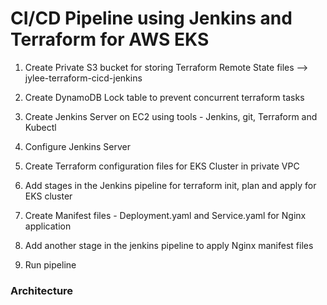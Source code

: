 # CI/CD Pipeline using Jenkins and Terraform for AWS EKS


1. Create Private S3 bucket for storing Terraform Remote State files --> jylee-terraform-cicd-jenkins


2. Create DynamoDB Lock table to prevent concurrent terraform tasks


3. Create Jenkins Server on EC2 using tools - Jenkins, git, Terraform and Kubectl


4. Configure Jenkins Server


5. Create Terraform configuration files for EKS Cluster in private VPC


6. Add stages in the Jenkins pipeline for terraform init, plan and apply for EKS cluster


7. Create Manifest files - Deployment.yaml and Service.yaml for Nginx application


8. Add another stage in the jenkins pipeline to apply Nginx manifest files


9. Run pipeline


### Architecture

![]()